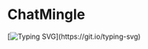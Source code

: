 # ChatMingle
 [![Typing SVG](https://readme-typing-svg.demolab.com?font=Fira+Code&weight=700&size=25&duration=3000&pause=1000&background=00FFB000&random=false&width=435&lines=What's+up!%3F+%F0%9F%98%8E%E2%9D%A4%EF%B8%8F;Welcome+%E2%9D%A4%EF%B8%8F+Hope+you+enjoy!)](https://git.io/typing-svg)
